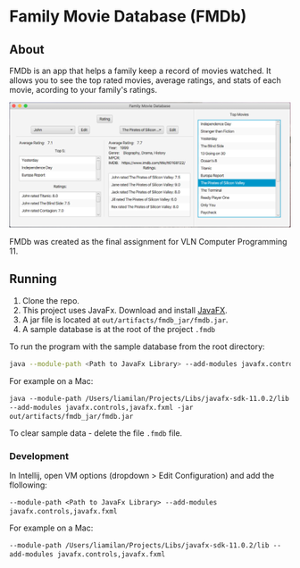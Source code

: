 # Family Movie Database (FMDb)
## About
FMDb is an app that helps a family keep a record of movies watched. It allows you to see the top rated movies, average ratings, and stats of each movie, acording to your family's ratings.

![](fmdb-gui.png)

FMDb was created as the final assignment for VLN Computer Programming 11.

## Running
1. Clone the repo.
2. This project uses JavaFx. Download and install [JavaFX](https://openjfx.io/).
3. A jar file is located at `out/artifacts/fmdb_jar/fmdb.jar`.
4. A sample database is at the root of the project `.fmdb`

To run the program with the sample database from the root directory:
``` bash
java --module-path <Path to JavaFx Library> --add-modules javafx.controls,javafx.fxml -jar <Path to jar>
```
For example on a Mac:
```
java --module-path /Users/liamilan/Projects/Libs/javafx-sdk-11.0.2/lib --add-modules javafx.controls,javafx.fxml -jar  out/artifacts/fmdb_jar/fmdb.jar
```
To clear sample data - delete the file `.fmdb` file.

### Development
In Intellij, open VM options (dropdown > Edit Configuration) and add the flollowing:
```
--module-path <Path to JavaFx Library> --add-modules javafx.controls,javafx.fxml
```
For example on a Mac:
```
--module-path /Users/liamilan/Projects/Libs/javafx-sdk-11.0.2/lib --add-modules javafx.controls,javafx.fxml
```

